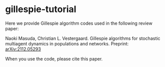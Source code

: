 # gillespie-tutorial

Here we provide Gillespie algorithm codes used in the following review paper:

Naoki Masuda, Christian L. Vestergaard.
Gillespie algorithms for stochastic multiagent dynamics in populations and networks.
Preprint: [arXiv:2112.05293](https://arxiv.org/abs/2112.05293)

When you use the code, please cite this paper.
